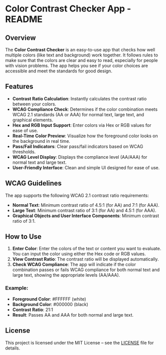 # Color Contrast Checker App - README

## Overview

The **Color Contrast Checker** is an easy-to-use app that checks how well multiple colors (like text and background) work together. It follows rules to make sure that the colors are clear and easy to read, especially for people with vision problems. The app helps you see if your color choices are accessible and meet the standards for good design.

## Features

- **Contrast Ratio Calculation**: Instantly calculates the contrast ratio between your colors.
- **WCAG Compliance Check**: Determines if the color combination meets WCAG 2.1 standards (AA or AAA) for normal text, large text, and graphical elements.
- **Hex and RGB Input Support**: Enter colors via Hex or RGB values for ease of use.
- **Real-Time Color Preview**: Visualize how the foreground color looks on the background in real time.
- **Pass/Fail Indicators**: Clear pass/fail indicators based on WCAG thresholds.
- **WCAG Level Display**: Displays the compliance level (AA/AAA) for normal text and large text.
- **User-Friendly Interface**: Clean and simple UI designed for ease of use.

## WCAG Guidelines

The app supports the following WCAG 2.1 contrast ratio requirements:

- **Normal Text**: Minimum contrast ratio of 4.5:1 (for AA) and 7:1 (for AAA).
- **Large Text**: Minimum contrast ratio of 3:1 (for AA) and 4.5:1 (for AAA).
- **Graphical Objects and User Interface Components**: Minimum contrast ratio of 3:1.

## How to Use

1. **Enter Color**: Enter the colors of the text or content you want to evaluate. You can input the color using either the Hex code or RGB values.
2. **View Contrast Ratio**: The contrast ratio will be displayed automatically.
3. **Check WCAG Compliance**: The app will indicate if the color combination passes or fails WCAG compliance for both normal text and large text, showing the appropriate levels (AA/AAA).

### Example:

- **Foreground Color**: #FFFFFF (white)
- **Background Color**: #000000 (black)
- **Contrast Ratio**: 21:1
- **Result**: Passes AA and AAA for both normal and large text.

## License

This project is licensed under the MIT License – see the [LICENSE](LICENSE) file for details.
